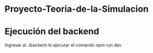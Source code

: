 # Proyecto-Teoria-de-la-Simulacion

# Ejecución del backend
Ingresar al ./backent-ts
ejecutar el comando npm run dev
